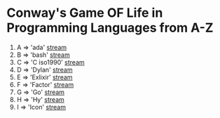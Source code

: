 # Conway's Game OF Life in Programming Languages from A-Z

1. A => 'ada' [stream](https://youtu.be/hNiIrmFF-fM)
2. B => 'bash' [stream](https://youtu.be/_9ar23U2InQ)
3. C => 'C iso1990' [stream](https://youtu.be/KpOGovill-0)
4. D => 'Dylan' [stream](https://youtu.be/DMO4o3nrRRM)
5. E => 'Exlixir' [stream](https://youtu.be/DMO4o3nrRRM)
6. F => 'Factor' [stream](https://youtu.be/u39XBXxo-b8)
7. G => 'Go' [stream](https://youtu.be/1So88bm9JtA)
7. H => 'Hy' [stream](https://youtu.be/RCcMudBsDAY)
8. I => 'Icon' [stream]()